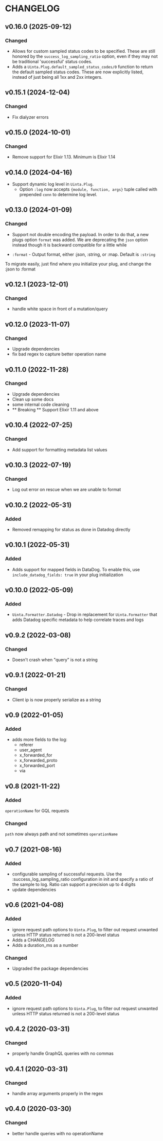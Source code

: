  # CHANGELOG

## v0.16.0 (2025-09-12)

### Changed

* Allows for custom sampled status codes to be specified. These are still honored
  by the `success_log_sampling_ratio` option, even if they may not be traditional
  'successful' status codes.
* Adds a `Uinta.Plug.default_sampled_status_codes/0` function to return the default sampled status codes.
  These are now explicitly listed, instead of just being all 1xx and 2xx integers.

## v0.15.1 (2024-12-04)

### Changed

* Fix dialyzer errors
## v0.15.0 (2024-10-01)

### Changed

* Remove support for Elixir 1.13. Minimum is Elixir 1.14

## v0.14.0 (2024-04-16)
* Support dynamic log level in `Uinta.Plug`.
  * Option `:log` now accepts `{module, function, args}` tuple called with prepended `conn` to determine log level.

## v0.13.0 (2024-01-09)
### Changed
  * Support not double encoding the payload. In order to do that, a new plugs option `format` was added. We are deprecating the `json` option instead though it is backward compatible for a little while

   - `:format` - Output format, either :json, :string, or :map. Default is `:string`

  To migrate easily, just find where you initialize your plug, and change the :json to :format

## v0.12.1 (2023-12-01)
### Changed
* handle white space in front of a mutation/query

## v0.12.0 (2023-11-07)
### Changed
* Upgrade dependencies
* fix bad regex to capture better operation name

## v0.11.0 (2022-11-28)
### Changed
 * Upgrade dependencies
 * Clean up some docs
 * some internal code cleaning
 * ** Breaking **  Support Elixir 1.11 and above

 ## v0.10.4 (2022-07-25)

### Changed
* Add support for formatting metadata list values

 ## v0.10.3 (2022-07-19)

### Changed
* Log out error on rescue when we are unable to format

 ## v0.10.2 (2022-05-31)

### Added
* Removed remapping for status as done in Datadog directly

 ## v0.10.1 (2022-05-31)

### Added
* Adds support for mapped fields in DataDog. To enable this, use `include_datadog_fields: true` in your plug initialization

## v0.10.0 (2022-05-09)

### Added
* `Uinta.Formatter.Datadog` - Drop in replacement for `Uinta.Formatter` that adds Datadog specific metadata to help correlate traces and logs

## v0.9.2 (2022-03-08)

### Changed
* Doesn't crash when "query" is not a string

 ## v0.9.1 (2022-01-21)

### Changed
   * Client ip is now properly serialize as a string

 ## v0.9 (2022-01-05)

### Added
* adds more fields to the log:
  * referer
  * user_agent
  * x_forwarded_for
  * x_forwarded_proto
  * x_forwarded_port
  * via


## v0.8 (2021-11-22)

### Added
`operationName` for GQL requests

### Changed
`path` now always path and not sometimes `operationName`


## v0.7 (2021-08-16)

### Added

* configurable sampling of successful requests. Use the :success_log_sampling_ratio configuration in init and specify a ratio of the sample to log. Ratio can support a precision up to 4 digits
* update dependencies
## v0.6 (2021-04-08)

### Added

* ignore request path options to `Uinta.Plug`, to filter out request unwanted unless HTTP status returned
is not a 200-level status
* Adds a CHANGELOG
* Adds a duration_ms as a number

### Changed

* Upgraded the package dependencies


## v0.5 (2020-11-04)

### Added
* ignore request path options to `Uinta.Plug`, to filter out request unwanted unless HTTP status returned
is not a 200-level status


## v0.4.2 (2020-03-31)

### Changed

* properly handle GraphQL queries with no commas


## v0.4.1 (2020-03-31)

### Changed

* handle array arguments properly in the regex


## v0.4.0 (2020-03-30)

### Changed

* better handle queries with no operationName
